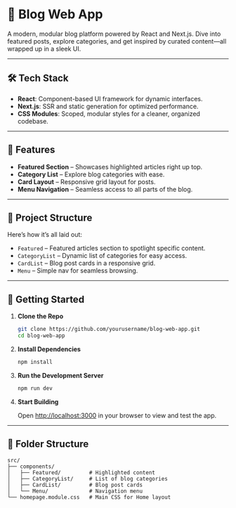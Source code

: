 # 📝 Blog Web App

A modern, modular blog platform powered by React and Next.js. Dive into featured posts, explore categories, and get inspired by curated content—all wrapped up in a sleek UI.

---

## 🛠️ Tech Stack

- **React**: Component-based UI framework for dynamic interfaces.
- **Next.js**: SSR and static generation for optimized performance.
- **CSS Modules**: Scoped, modular styles for a cleaner, organized codebase.

---

## 🌟 Features

- **Featured Section** – Showcases highlighted articles right up top.
- **Category List** – Explore blog categories with ease.
- **Card Layout** – Responsive grid layout for posts.
- **Menu Navigation** – Seamless access to all parts of the blog.

---

## 📂 Project Structure

Here’s how it’s all laid out:

- `Featured` – Featured articles section to spotlight specific content.
- `CategoryList` – Dynamic list of categories for easy access.
- `CardList` – Blog post cards in a responsive grid.
- `Menu` – Simple nav for seamless browsing.

---

## 🚀 Getting Started

1. **Clone the Repo**

    ```bash
    git clone https://github.com/yourusername/blog-web-app.git
    cd blog-web-app
    ```

2. **Install Dependencies**

    ```bash
    npm install
    ```

3. **Run the Development Server**

    ```bash
    npm run dev
    ```

4. **Start Building**

   Open [http://localhost:3000](http://localhost:3000) in your browser to view and test the app.

---

## 📂 Folder Structure

```plaintext
src/
├── components/
│   ├── Featured/         # Highlighted content
│   ├── CategoryList/     # List of blog categories
│   ├── CardList/         # Blog post cards
│   └── Menu/             # Navigation menu
└── homepage.module.css   # Main CSS for Home layout
